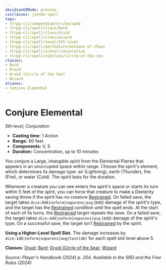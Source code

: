 ```yaml
---
obsidianUIMode: preview
cssclasses: json5e-spell
tags:
- ttrpg-cli/compendium/src/5e/xphb
- ttrpg-cli/spell/class/bard
- ttrpg-cli/spell/class/druid
- ttrpg-cli/spell/class/wizard
- ttrpg-cli/spell/level/5th-level
- ttrpg-cli/spell/optfeature/minions-of-chaos
- ttrpg-cli/spell/school/conjuration
- ttrpg-cli/spell/subclass/circle-of-the-sea
classes:
- Bard
- Druid
- Druid (Circle of the Sea)
- Wizard
aliases:
- Conjure Elemental
---
```

# Conjure Elemental
*5th-level, Conjuration*  


- **Casting time:** 1 Action
- **Range:** 60 feet
- **Components:** V, S
- **Duration:** Concentration, up to 10 minutes

You conjure a Large, intangible spirit from the Elemental Planes that appears in an unoccupied space within range. Choose the spirit's element, which determines its damage type: air (Lightning), earth (Thunder), fire (Fire), or water (Cold). The spirit lasts for the duration.

Whenever a creature you can see enters the spirit's space or starts its turn within 5 feet of the spirit, you can force that creature to make a Dexterity saving throw if the spirit has no creature [Restrained](/3-Mechanics/CLI/conditions.md#Restrained). On failed save, the target takes `dice:8d8|noform|noparens|avg` (`8d8`) damage of the spirit's type, and the target has the [Restrained](/3-Mechanics/CLI/conditions.md#Restrained) condition until the spell ends. At the start of each of its turns, the [Restrained](/3-Mechanics/CLI/conditions.md#Restrained) target repeats the save. On a failed save, the target takes `dice:4d8|noform|noparens|avg` (`4d8`) damage of the spirit's type. On a successful save, the target isn't [Restrained](/3-Mechanics/CLI/conditions.md#Restrained) by the spirit.

**Using a Higher-Level Spell Slot.** The damage increases by `dice:1d8|noform|noparens|avg|text(d8)` for each spell slot level above 5.

**Classes**: [Druid](/3-Mechanics/CLI/lists/list-spells-classes-druid.md); [Bard](/3-Mechanics/CLI/lists/list-spells-classes-bard.md); [Druid (Circle of the Sea)](/3-Mechanics/CLI/lists/list-spells-classes-circle-of-the-sea-xphb.md "subclass=XPHB;class=XPHB"); [Wizard](/3-Mechanics/CLI/lists/list-spells-classes-wizard.md)

*Source: Player's Handbook (2024) p. 254. Available in the <span title='Systems Reference Document (5.2)'>SRD</span> and the Free Rules (2024)*